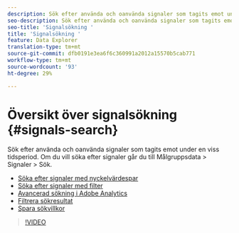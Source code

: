 ```yaml
---
description: Sök efter använda och oanvända signaler som tagits emot under en viss tidsperiod. Om du vill söka efter signaler går du till Målgruppsdata > Signaler > Sök.
seo-description: Sök efter använda och oanvända signaler som tagits emot under en viss tidsperiod. Om du vill söka efter signaler går du till Målgruppsdata > Signaler > Sök.
seo-title: 'Signalsökning '
title: 'Signalsökning '
feature: Data Explorer
translation-type: tm+mt
source-git-commit: dfb0191e3ea6f6c360991a2012a15570b5cab771
workflow-type: tm+mt
source-wordcount: '93'
ht-degree: 29%

---
```



# Översikt över signalsökning {#signals-search}

Sök efter använda och oanvända signaler som tagits emot under en viss tidsperiod. Om du vill söka efter signaler går du till Målgruppsdata > Signaler > Sök.

* [Söka efter signaler med nyckelvärdespar](/help/using/features/data-explorer/data-explorer-signals-search/data-explorer-search-pairs.md)
* [Söka efter signaler med filter](/help/using/features/data-explorer/data-explorer-signals-search/data-explorer-search-filters.md)
* [Avancerad sökning i Adobe Analytics](/help/using/features/data-explorer/data-explorer-signals-search/data-explorer-search-analytics.md)
* [Filtrera sökresultat](/help/using/features/data-explorer/data-explorer-signals-search/data-explorer-filter-results.md)
* [Spara sökvillkor](/help/using/features/data-explorer/data-explorer-signals-search/data-explorer-save-search.md)

>[!VIDEO](https://video.tv.adobe.com/v/25148/)
